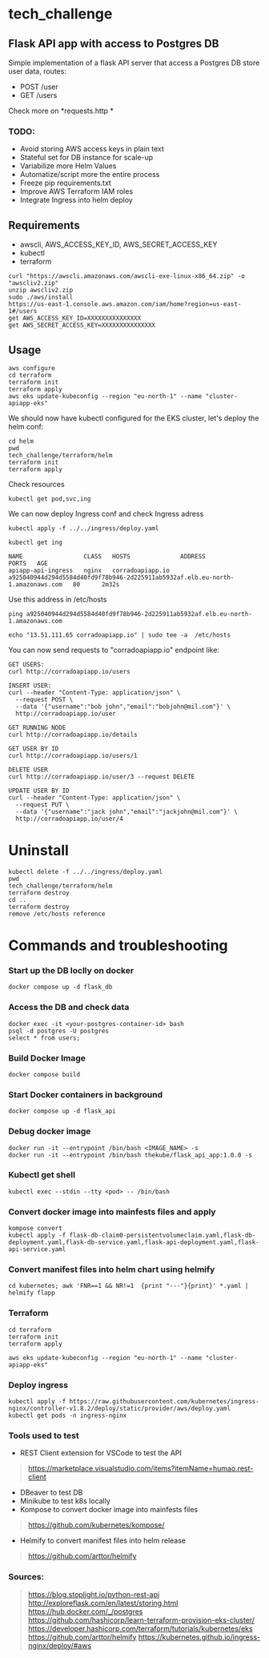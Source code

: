 # tech_challenge
## Flask API app with access to Postgres DB
Simple implementation of a flask API server that access a Postgres DB store user data, routes:
 - POST /user
 - GET  /users

Check more on *requests.http *

### TODO:
 - Avoid storing AWS access keys in plain text
 - Stateful set for DB instance for scale-up
 - Variabilize more Helm Values
 - Automatize/script more the entire process
 - Freeze pip requirements.txt
 - Improve AWS Terraform IAM roles
 - Integrate Ingress into helm deploy
## Requirements
- awscli, AWS_ACCESS_KEY_ID, AWS_SECRET_ACCESS_KEY
- kubectl
-  terraform
```
curl "https://awscli.amazonaws.com/awscli-exe-linux-x86_64.zip" -o "awscliv2.zip"
unzip awscliv2.zip
sudo ./aws/install
https://us-east-1.console.aws.amazon.com/iam/home?region=us-east-1#/users
get AWS_ACCESS_KEY_ID=XXXXXXXXXXXXXXX
get AWS_SECRET_ACCESS_KEY=XXXXXXXXXXXXXXX
```
## Usage
```
aws configure
cd terraform
terraform init
terraform apply
aws eks update-kubeconfig --region "eu-north-1" --name "cluster-apiapp-eks"
```
We should now have kubectl configured for the EKS cluster, let's deploy the helm conf:
```
cd helm
pwd
tech_challenge/terraform/helm
terraform init
terraform apply
```
Check resources
```
kubectl get pod,svc,ing
```
We can now deploy Ingress conf and check Ingress adress
```
kubectl apply -f ../../ingress/deploy.yaml

kubectl get ing

NAME                 CLASS   HOSTS              ADDRESS                                                                          PORTS   AGE
apiapp-api-ingress   nginx   corradoapiapp.io   a925040944d294d5584d40fd9f78b946-2d225911ab5932af.elb.eu-north-1.amazonaws.com   80      2m32s
```
Use this address in /etc/hosts
```
ping a925040944d294d5584d40fd9f78b946-2d225911ab5932af.elb.eu-north-1.amazonaws.com

echo "13.51.111.65 corradoapiapp.io" | sudo tee -a  /etc/hosts
```
You can now send requests to "corradoapiapp.io" endpoint like:
```
GET USERS:
curl http://corradoapiapp.io/users

INSERT USER:
curl --header "Content-Type: application/json" \
  --request POST \
  --data '{"username":"bob john","email":"bobjohn@mil.com"}' \
  http://corradoapiapp.io/user

GET RUNNING NODE
curl http://corradoapiapp.io/details

GET USER BY ID
curl http://corradoapiapp.io/users/1

DELETE USER
curl http://corradoapiapp.io/user/3 --request DELETE

UPDATE USER BY ID
curl --header "Content-Type: application/json" \
  --request PUT \
  --data '{"username":"jack john","email":"jackjohn@mil.com"}' \
  http://corradoapiapp.io/user/4
```
# Uninstall
```
kubectl delete -f ../../ingress/deploy.yaml
pwd
tech_challenge/terraform/helm
terraform destroy
cd ..
terraform destroy
remove /etc/hosts reference
```
# Commands and troubleshooting
### Start up the DB loclly on docker
```
docker compose up -d flask_db
```
### Access the DB and check data
```
docker exec -it <your-postgres-container-id> bash
psql -d postgres -U postgres
select * from users;
```
### Build Docker Image
```
docker compose build
```
### Start Docker containers in background 
```
docker compose up -d flask_api 
```
### Debug docker image
```
docker run -it --entrypoint /bin/bash <IMAGE_NAME> -s
docker run -it --entrypoint /bin/bash thekube/flask_api_app:1.0.0 -s
```
### Kubectl get shell
```
kubectl exec --stdin --tty <pod> -- /bin/bash
```
### Convert docker image into mainfests files and apply
```
kompose convert
kubectl apply -f flask-db-claim0-persistentvolumeclaim.yaml,flask-db-deployment.yaml,flask-db-service.yaml,flask-api-deployment.yaml,flask-api-service.yaml
```

### Convert manifest files into helm chart using helmify
```
cd kubernetes; awk 'FNR==1 && NR!=1  {print "---"}{print}' *.yaml | helmify flapp
```

### Terraform
```
cd terraform
terraform init
terraform apply

aws eks update-kubeconfig --region "eu-north-1" --name "cluster-apiapp-eks"
```

### Deploy ingress
```
kubectl apply -f https://raw.githubusercontent.com/kubernetes/ingress-nginx/controller-v1.8.2/deploy/static/provider/aws/deploy.yaml
kubectl get pods -n ingress-nginx
```
### Tools used to test
 - REST Client extension for VSCode to test the API
>https://marketplace.visualstudio.com/items?itemName=humao.rest-client
 - DBeaver to test DB
 - Minikube to test k8s locally
 - Kompose to convert docker image into mainfests files
 >https://github.com/kubernetes/kompose/
 - Helmify to convert manifest files into helm release
 >https://github.com/arttor/helmify
### Sources:
>https://blog.stoplight.io/python-rest-api
>http://exploreflask.com/en/latest/storing.html
>https://hub.docker.com/_/postgres
>https://github.com/hashicorp/learn-terraform-provision-eks-cluster/
>https://developer.hashicorp.com/terraform/tutorials/kubernetes/eks
>https://github.com/arttor/helmify
>https://kubernetes.github.io/ingress-nginx/deploy/#aws